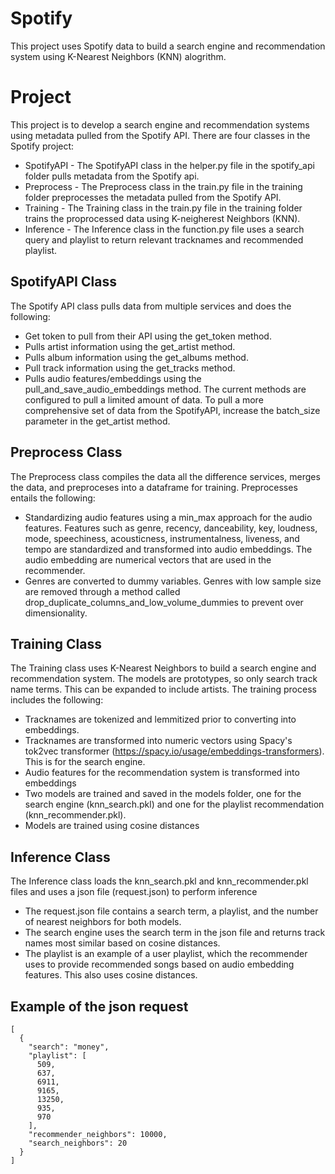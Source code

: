 # Spotify
This project uses Spotify data to build a search engine and recommendation system using K-Nearest Neighbors (KNN) alogrithm. 

# Project
This project is to develop a search engine and recommendation systems using metadata pulled from the Spotify API.  There are four classes in the Spotify project: 

* SpotifyAPI - The SpotifyAPI class in the helper.py file in the spotify_api folder pulls metadata from the Spotify api.  
* Preprocess - The Preprocess class in the train.py file in the training folder preprocesses the metadata pulled from the Spotify API.  
* Training - The Training class in the train.py file in the training folder trains the proprocessed data using K-neigherest Neighbors (KNN). 
* Inference - The Inference class in the function.py file uses a search query and playlist to return relevant tracknames and recommended playlist.   

## SpotifyAPI Class
The Spotify API class pulls data from multiple services and does the following: 
* Get token to pull from their API using the get_token method.
* Pulls artist information using the get_artist method.
* Pulls album information using the get_albums method.
* Pull track information using the get_tracks method.
* Pulls audio features/embeddings using the pull_and_save_audio_embeddings method.
The current methods are configured to pull a limited amount of data.  To pull a more comprehensive set of data from the SpotifyAPI, increase the batch_size parameter in the get_artist method. 

## Preprocess Class
The Preprocess class compiles the data all the difference services, merges the data, and preproceses into a dataframe for training.  Preprocesses entails the following:
* Standardizing audio features using a min_max approach for the audio features.  Features such as genre, recency, danceability, key, loudness, mode, speechiness, acousticness, instrumentalness, liveness, and tempo are standardized and transformed into audio embeddings.  The audio embedding are numerical vectors that are used in the recommender.  
* Genres are converted to dummy variables.  Genres with low sample size are removed through a method called drop_duplicate_columns_and_low_volume_dummies to prevent over dimensionality.

## Training Class
The Training class uses K-Nearest Neighbors to build a search engine and recommendation system.  The models are prototypes, so only search track name terms.  This can be expanded to include artists.  The training process includes the following: 
* Tracknames are tokenized and lemmitized prior to converting into embeddings.  
* Tracknames are transformed into numeric vectors using Spacy's tok2vec transformer (https://spacy.io/usage/embeddings-transformers).  This is for the search engine. 
* Audio features for the recommendation system is transformed into embeddings
* Two models are trained and saved in the models folder, one for the search engine (knn_search.pkl) and one for the playlist recommendation (knn_recommender.pkl).
* Models are trained using cosine distances

## Inference Class
The Inference class loads the knn_search.pkl and knn_recommender.pkl files and uses a json file (request.json) to perform inference
* The request.json file contains a search term, a playlist, and the number of nearest neighbors for both models.  
* The search engine uses the search term in the json file and returns track names most similar based on cosine distances.  
* The playlist is an example of a user playlist, which the recommender uses to provide recommended songs based on audio embedding features.  This also uses cosine distances.  

## Example of the json request

```
[
  {
    "search": "money",
    "playlist": [
      509,
      637,
      6911,
      9165, 
      13250,
      935, 
      970
    ],
    "recommender_neighbors": 10000, 
    "search_neighbors": 20
  }
]
```





